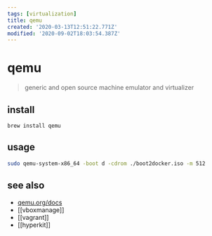 ```yaml
---
tags: [virtualization]
title: qemu
created: '2020-03-13T12:51:22.771Z'
modified: '2020-09-02T18:03:54.387Z'
---
```


# qemu

> generic and open source machine emulator and virtualizer

## install
`brew install qemu`

## usage
```sh
sudo qemu-system-x86_64 -boot d -cdrom ./boot2docker.iso -m 512
```

## see also
- [qemu.org/docs](https://www.qemu.org/docs/master/system/index.html)
- [[vboxmanage]]
- [[vagrant]]
- [[hyperkit]]
